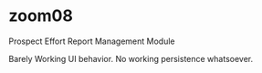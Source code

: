 zoom08
======

Prospect Effort Report Management Module

Barely Working UI behavior. No working persistence whatsoever.
